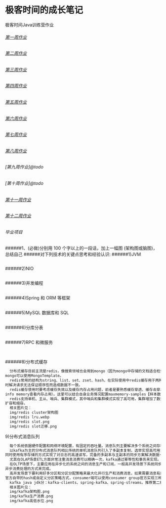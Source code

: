 # 极客时间的成长笔记
极客时间Java训练营作业

###### [第一周作业](https://github.com/zerolbsony/geektime/blob/main/week1/作业.md)

###### [第二周作业](https://github.com/zerolbsony/geektime/blob/main/week2/作业.md)

###### [第三周作业](https://github.com/zerolbsony/geektime/blob/main/week3/作业.md)

###### [第四周作业](https://github.com/zerolbsony/geektime/blob/main/week4/作业.md)

###### [第五周作业](https://github.com/zerolbsony/geektime/blob/main/week5/作业.md)

###### [第六周作业](https://github.com/zerolbsony/geektime/blob/main/week6/作业.md)

###### [第七周作业](https://github.com/zerolbsony/geektime/blob/main/week7/作业.md)

###### [第八周作业](https://github.com/zerolbsony/geektime/blob/main/week8/作业.md)

###### [第九周作业]@todo

###### [第十周作业]@todo

###### [第十一周作业](https://github.com/zerolbsony/geektime/blob/main/week11/作业.md)

###### [第十二周作业](https://github.com/zerolbsony/geektime/blob/main/week12/作业.md)

###### 毕业项目
######1、(必做)分别用 100 个字以上的一段话，加上一幅图 (架构图或脑图)，总结自己
######对下列技术的关键点思考和经验认识:
######1)JVM
```markdown

```

######2)NIO
```markdown

```

######3)并发编程
```markdown

```

######4)Spring 和 ORM 等框架
```markdown

```

######5)MySQL 数据库和 SQL
```markdown

```

######6)分库分表
```markdown

```

######7)RPC 和微服务
```markdown
  
```

######8)分布式缓存
```markdown
  分布式缓存目前主流是redis，像搜索领域也会用到mongo（因为mongo中存储的文档适合检索）。java jdk推荐使用jedis，分布式锁可以用redission，
mongo可以使用MongoTemplate。
  redis常用的结构为string、list、set、zset、hash，在实际使用中redis缓存用于两种场景：数据缓存和锁。前者用于减少每次查数据库，后者用于高并发
时解决请求无法保证顺序性而造成数据不一致。
  redis缓存使用时要考虑缓存失效以及缓存内存占用问题，前者是要熟悉缓存穿透、缓存击穿、缓存雪崩时应对方案，后者是要从运维角度熟悉redis（如LRU、
info memory查看内存占用）。这里可以结合自身业务情况配置maxmemory-samples【样本数】来达到LRU功能的性能和精确双平衡。
  redis支持单机、主从、哨兵、集群模式，其中哨兵和集群模式实现了高可用，集群增加了数据分片功能，可以达到分散存储的目的，同时其slot的特性方便了
扩容和缩容。
  相关图片见：
  img/redis cluster架构图
  img/redis lru.webp
  img/redis slot.png
  img/redis slot迁移.png
```

9)分布式消息队列
```markdown
  每个系统依据硬件配置和网络环境配置，有固定的吞吐量。消息队列主要解决多个系统之间存在上下游依赖关系时，产生的请求等待及积压问题。
  以kafka为主的分布式消息队列相比传统的单机消息队列引入了多副本复制，选举实现高可用，提供多种ACK机制应对多种场景，允许重复消费，及支持事务高级特性，
同时使用有序存储的方式实现了对日志的高速读写，完备的多副本与主副本的同步方案解决数据一致性问题（HW和LEO）。
  尤其在OLAP场景ETL方面非常注重消息消费可以精确一次，kafka通过幂等性和事务来实现。前者能解决单分区的幂等及单个会话内的幂等（不允许宕机），后者是解决宕机情况下的幂等。
  在OLTP场景下，主要应用在异步化的系统之间的消息生产和订阅，一般高并发场景下系统同步调用想快速执行完成复杂业务逻辑并返回结果是不太现实的，只有靠队列+
异步消费处理的方式来完成。
  高并发场景下要利用好多分区和分区分配策略来最大化并行生产和消费消息，如果需要消息有序，需要依据分区内有序还是全分区有序来具体设计。producer端可以使用
官方自带的hash或自定义分区策略方式，consumer端可以使用consumer group官方实现三种消费策略。官方的rebalance机制可以很好应对节点故障的问题，实现分区再分配。
  kafka java jdk分：kafka-clients、spring-kafka、spring-streams。推荐第二种。
  相关图片见：
  img/kafka架构图.png
  img/kafka生产消费.png
  img/kafka高低水位.png
```
